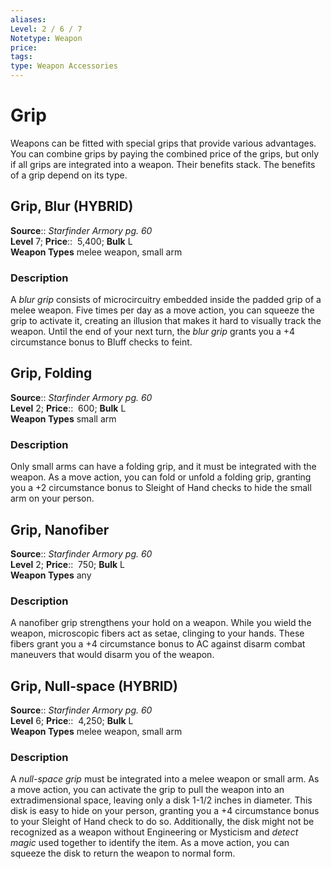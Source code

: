 ```yaml
---
aliases: 
Level: 2 / 6 / 7
Notetype: Weapon
price: 
tags: 
type: Weapon Accessories
---
```


# Grip

Weapons can be fitted with special grips that provide various advantages. You can combine grips by paying the combined price of the grips, but only if all grips are integrated into a weapon. Their benefits stack. The benefits of a grip depend on its type.  

## Grip, Blur (HYBRID)

**Source**:: _Starfinder Armory pg. 60_  
**Level** 7;
**Price**::  5,400; **Bulk** L  
**Weapon Types** melee weapon, small arm

### Description

A _blur grip_ consists of microcircuitry embedded inside the padded grip of a melee weapon. Five times per day as a move action, you can squeeze the grip to activate it, creating an illusion that makes it hard to visually track the weapon. Until the end of your next turn, the _blur grip_ grants you a +4 circumstance bonus to Bluff checks to feint.

## Grip, Folding

**Source**:: _Starfinder Armory pg. 60_  
**Level** 2;
**Price**::  600; **Bulk** L  
**Weapon Types** small arm

### Description

Only small arms can have a folding grip, and it must be integrated with the weapon. As a move action, you can fold or unfold a folding grip, granting you a +2 circumstance bonus to Sleight of Hand checks to hide the small arm on your person.

## Grip, Nanofiber

**Source**:: _Starfinder Armory pg. 60_  
**Level** 2;
**Price**::  750; **Bulk** L  
**Weapon Types** any

### Description

A nanofiber grip strengthens your hold on a weapon. While you wield the weapon, microscopic fibers act as setae, clinging to your hands. These fibers grant you a +4 circumstance bonus to AC against disarm combat maneuvers that would disarm you of the weapon.

## Grip, Null-space (HYBRID)

**Source**:: _Starfinder Armory pg. 60_  
**Level** 6;
**Price**::  4,250; **Bulk** L  
**Weapon Types** melee weapon, small arm

### Description

A _null-space grip_ must be integrated into a melee weapon or small arm. As a move action, you can activate the grip to pull the weapon into an extradimensional space, leaving only a disk 1-1/2 inches in diameter. This disk is easy to hide on your person, granting you a +4 circumstance bonus to your Sleight of Hand check to do so. Additionally, the disk might not be recognized as a weapon without Engineering or Mysticism and _detect magic_ used together to identify the item. As a move action, you can squeeze the disk to return the weapon to normal form.
